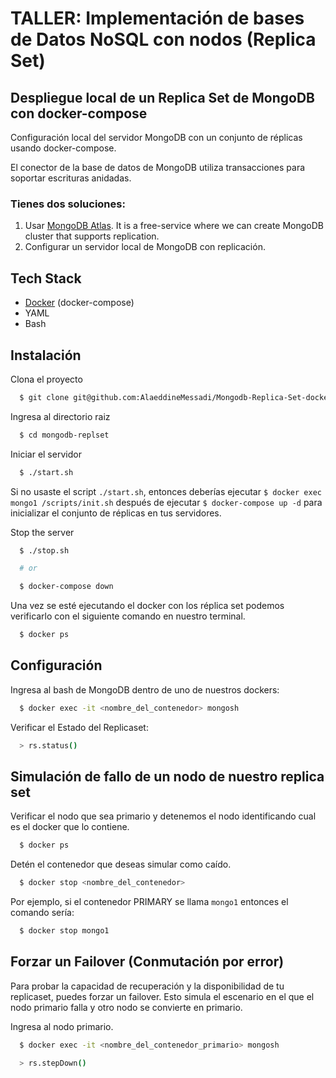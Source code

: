 # TALLER: Implementación de bases de Datos NoSQL con nodos (Replica Set)

## Despliegue local de un Replica Set de MongoDB con docker-compose

Configuración local del servidor MongoDB con un conjunto de réplicas usando docker-compose.

El conector de la base de datos de MongoDB utiliza transacciones para soportar escrituras anidadas.

### Tienes dos soluciones:

1. Usar [MongoDB Atlas](https://www.mongodb.com/atlas/database). It is a free-service where we can create MongoDB cluster that supports replication.
2. Configurar un servidor local de MongoDB con replicación.

## Tech Stack

- [Docker](https://docs.docker.com/get-docker/) (docker-compose)
- YAML
- Bash

## Instalación

Clona el proyecto

```bash
  $ git clone git@github.com:AlaeddineMessadi/Mongodb-Replica-Set-docker-compose.git mongodb-replset
```

Ingresa al directorio raiz

```bash
  $ cd mongodb-replset
```

Iniciar el servidor

```bash
  $ ./start.sh
```

Si no usaste el script `./start.sh`, entonces deberías ejecutar `$ docker exec mongo1 /scripts/init.sh` después de ejecutar `$ docker-compose up -d` para inicializar el conjunto de réplicas en tus servidores.

Stop the server

```bash
  $ ./stop.sh

  # or

  $ docker-compose down
```

Una vez se esté ejecutando el docker con los réplica set podemos verificarlo con el siguiente comando en nuestro terminal.

```bash
  $ docker ps
```

## Configuración

Ingresa al bash de MongoDB dentro de uno de nuestros dockers:

```bash
  $ docker exec -it <nombre_del_contenedor> mongosh
```

Verificar el Estado del Replicaset:

```bash
  > rs.status()
```

## Simulación de fallo de un nodo de nuestro replica set

Verificar el nodo que sea primario y detenemos el nodo identificando cual es el docker que lo contiene.

```bash
  $ docker ps
```
Detén el contenedor que deseas simular como caído.

```bash
  $ docker stop <nombre_del_contenedor>
```
Por ejemplo, si el contenedor PRIMARY se llama `mongo1` entonces el comando sería:

```bash
  $ docker stop mongo1
```
## Forzar un Failover (Conmutación por error)

Para probar la capacidad de recuperación y la disponibilidad de tu replicaset, puedes forzar un failover. Esto simula el escenario en el que el nodo primario falla y otro nodo se convierte en primario.

Ingresa al nodo primario.

```bash
  $ docker exec -it <nombre_del_contenedor_primario> mongosh
```

```bash
  > rs.stepDown()
```
